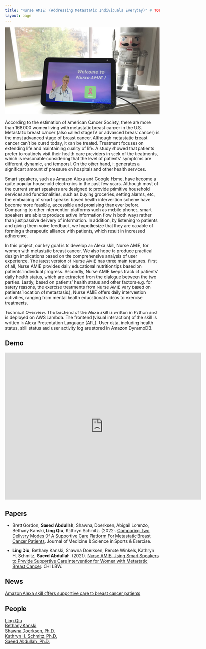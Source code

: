 ```yaml
---
title: "Nurse AMIE: (Addressing Metastatic Individuals Everyday)" # TODO: review project title
layout: page
---
```


<div class="row">
    <div class="col-md-12">
        <div class="col-xs-offset-1 col-md-10">
            <img src="/files/images/projects/nurse-amie.jpg"/>
        </div>
    </div>
</div>

According to the estimation of American Cancer Society, there are more than 168,000 women living with metastatic breast cancer in the U.S. Metastatic breast cancer (also called stage IV or advanced breast cancer) is the most advanced stage of breast cancer. Although metastatic breast cancer can’t be cured today, it can be treated. Treatment focuses on extending life and maintaining quality of life. A study showed that patients prefer to routinely visit their health care providers in seek of the treatments, which is reasonable considering that the level of patients' symptoms are different, dynamic, and temporal. On the other hand, it generates a significant amount of pressure on hospitals and other health services.

Smart speakers, such as Amazon Alexa and Google Home, have become a quite popular household electronics in the past few years. Although most of the current smart speakers are designed to provide primitive household services and functionalities, such as buying groceries, setting alarms, etc, the embracing of smart speaker based health intervention scheme have become more feasible, accessible and promising than ever before. Comparing to other intervention platforms such as mobile phones, smart speakers are able to produce active information flow in both ways rather than just passive delivery of information. In addition, by listening to patients and giving them voice feedback, we hypothesize that they are capable of forming a therapeutic alliance with patients, which result in increased adherence.

In this project, our key goal is to develop an Alexa skill, Nurse AMIE, for women with metastatic breast cancer. We also hope to produce practical design implications based on the comprehensive analysis of user experience. The latest version of Nurse AMIE has three main features. First of all, Nurse AMIE provides daily educational nutrition tips based on patients’ individual progress. Secondly, Nurse AMIE keeps track of patients’ daily health status, which are extracted from the dialogue between the two parties. Lastly, based on patients’ health status and other factors(e.g. for safety reasons, the exercise treatments from Nurse AMIE vary based on patients’ location of metastasis.), Nurse AMIE offers daily intervention activities, ranging from mental health educational videos to exercise treatments.

Technical Overview: The backend of the Alexa skill is written in Python and is deployed on AWS Lambda. The frontend (visual interaction) of the skill is written in Alexa Presentation Language (APL). User data, including health status, skill status and user activity log are stored in Amazon DynamoDB.

## Demo ##

<iframe width="640" height="480" src="https://www.youtube.com/embed/4pKBvTatb9M" frameborder="0" allow="autoplay; encrypted-media" allowfullscreen=""></iframe>

## Papers ##

* Brett Gordon, **Saeed Abdullah**, Shawna, Doerksen, Abigail Lorenzo, Bethany Kanski, **Ling Qiu**, Kathryn Schmitz. (2022).
[Comparing Two Delivery Modes Of A Supportive Care Platform For Metastatic Breast Cancer Patients][msse-2022].
Journal of Medicine & Science in Sports & Exercise.

* **Ling Qiu**, Bethany Kanski, Shawna Doerksen, Renate Winkels, Kathryn H. Schmitz, **Saeed Abdullah**. (2021).
[Nurse AMIE: Using Smart Speakers to Provide Supportive Care Intervention for Women with Metastatic Breast Cancer][chi-lbw-2021].
CHI LBW.

## News ##

[Amazon Alexa skill offers supportive care to breast cancer patients](https://www.psu.edu/news/research/story/amazon-alexa-skill-offers-supportive-care-breast-cancer-patients/)

## People ##

[Ling Qiu](https://lingqiu3.github.io)  
[Bethany Kanski](https://www.linkedin.com/in/bethany-kanski-4427b6137)  
[Shawna Doerksen, Ph.D.](https://twitter.com/shawnadoerksen)  
[Kathryn H. Schmitz, Ph.D.](https://twitter.com/fitaftercancer)  
[Saeed Abdullah, Ph.D.](https://saeedabdullah.com)

<!-- TODO: add DOI vs. host files locally? -->
[msse-2022]: /files/pubs/nurse-amie-mmse-2022.pdf
[chi-lbw-2021]: /files/pubs/nurse-amie-lbw-2021.pdf

<!-- https://www.youtube.com/watch?v=ADtX-uLfGJs (2022 SBM Research Spotlight Presentation) -->